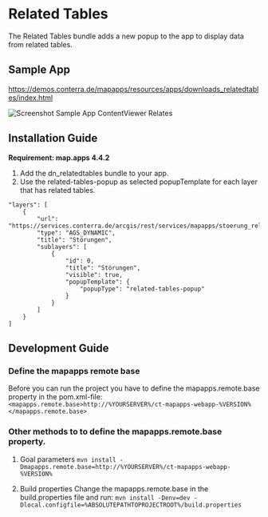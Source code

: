 # Related Tables
The Related Tables bundle adds a new popup to the app to display data from related tables.

## Sample App
https://demos.conterra.de/mapapps/resources/apps/downloads_relatedtables/index.html

![Screenshot Sample App ContentViewer Relates](https://github.com/conterra/mapapps-contentviewer-relates/blob/master/Screenshot.PNG)

## Installation Guide
**Requirement: map.apps 4.4.2**

1. Add the dn_relatedtables bundle to your app.
2. Use the related-tables-popup as selected popupTemplate for each layer that has related tables.

```
"layers": [
    {
        "url": "https://services.conterra.de/arcgis/rest/services/mapapps/stoerung_relates/MapServer",
        "type": "AGS_DYNAMIC",
        "title": "Störungen",
        "sublayers": [
            {
                "id": 0,
                "title": "Störungen",
                "visible": true,
                "popupTemplate": {
                    "popupType": "related-tables-popup"
                }
            }
        ]
    }
]
```

## Development Guide
### Define the mapapps remote base
Before you can run the project you have to define the mapapps.remote.base property in the pom.xml-file:
`<mapapps.remote.base>http://%YOURSERVER%/ct-mapapps-webapp-%VERSION%</mapapps.remote.base>`

### Other methods to to define the mapapps.remote.base property.
1. Goal parameters
`mvn install -Dmapapps.remote.base=http://%YOURSERVER%/ct-mapapps-webapp-%VERSION%`

2. Build properties
Change the mapapps.remote.base in the build.properties file and run:
`mvn install -Denv=dev -Dlocal.configfile=%ABSOLUTEPATHTOPROJECTROOT%/build.properties`
